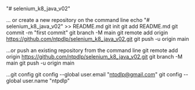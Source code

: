 "# selenium_k8_java_v02" 

... or create a new repository on the command line
echo "# selenium_k8_java_v02" >> README.md
git init
git add README.md
git commit -m "first commit"
git branch -M main
git remote add origin https://github.com/ntpdlp/selenium_k8_java_v02.git
git push -u origin main



...or push an existing repository from the command line
git remote add origin https://github.com/ntpdlp/selenium_k8_java_v02.git
git branch -M main
git push -u origin main



...git config
git config --global user.email "ntpdlp@gmail.com"
git config --global user.name "ntpdlp"
 